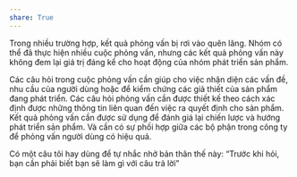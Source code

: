 ```yaml
---
share: True
---
```

Trong nhiều trường hợp, kết quả phỏng vấn bị rơi vào quên lãng. Nhóm có thể đã thực hiện nhiều cuộc phỏng vấn, nhưng các kết quả phỏng vấn này không đem lại giá trị đáng kể cho hoạt động của nhóm phát triển sản phẩm.

Các câu hỏi trong cuộc phỏng vấn cần giúp cho việc nhận diện các vấn đề, nhu cầu của người dùng hoặc để kiểm chứng các giả thiết của sản phẩm đang phát triển. Các câu hỏi phỏng vấn cần được thiết kế theo cách xác định được những thông tin liên quan đến việc ra quyết định cho sản phẩm. Kết quả phỏng vấn cần được sử dụng để đánh giá lại chiến lược và hướng phát triển sản phẩm. Và cần có sự phối hợp giữa các bộ phận trong công ty để phỏng vấn người dùng có hiệu quả.

Có một câu tôi hay dùng để tự nhắc nhở bản thân thế này: “Trước khi hỏi, bạn cần phải biết bạn sẽ làm gì với câu trả lời”
